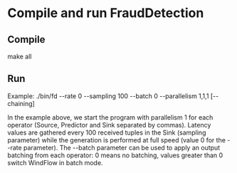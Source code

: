 # Compile and run FraudDetection

## Compile
make all

## Run
Example: ./bin/fd --rate 0 --sampling 100 --batch 0 --parallelism 1,1,1 [--chaining]

In the example above, we start the program with parallelism 1 for each operator (Source, Predictor and Sink separated by commas). Latency values are gathered every 100 received tuples in the Sink (sampling parameter) while the generation is performed at full speed (value 0 for the --rate parameter). The --batch parameter can be used to apply an output batching from each operator: 0 means no batching, values greater than 0 switch WindFlow in batch mode.
